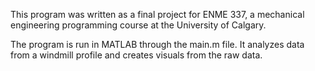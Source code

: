 This program was written as a final project for ENME 337, a mechanical engineering programming course at the University of Calgary.

The program is run in MATLAB through the main.m file. It analyzes data from a windmill profile and creates visuals from the raw data.
